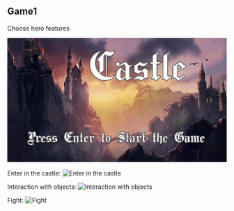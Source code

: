## Game1

Choose hero features

![Choose hero features gif](/readme/Choose_hero_features.gif)

Enter in the castle:
![Enter in the castle](/readme/Enter_in_the_castle.gif)

Interaction with objects:
![Interaction with objects](/readme/Interaction_with_object.gif)

Fight:
![Fight](/readme/Fight.gif)

